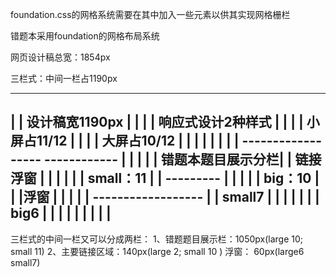 foundation.css的网格系统需要在其中加入一些元素以供其实现网格栅栏

错题本采用foundation的网格布局系统

网页设计稿总宽：1854px

三栏式：中间一栏占1190px

------------------------------------------------------------------
|           |          设计稿宽1190px                 |           |
|           |          响应式设计2种样式               |           |
|           |          小屏占11/12                    |           |
|           |          大屏占10/12                    |           |
|           |                                        |           |
|           | ------------------    ------------     |           |
|           | | 错题本题目展示分栏|   | 链接浮窗  |     |           |
|           | |    small：11    |   |  ---------     |           |
|           | |    big：10      |   |  |浮窗    |     |           |
|           | ------------------    |  | small7 |    |           |
|           |                       |  | big6   |    |           |
|           |                       |           |    |           |
----------------------------------------------------------------

三栏式的中间一栏又可以分成两栏：
    1、错题题目展示栏：1050px(large 10; small 11)
    2、主要链接区域：140px(large 2; small 10 )
           浮窗： 60px(large6 small7)